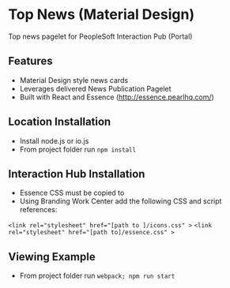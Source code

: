 # Top News (Material Design)

Top news pagelet for PeopleSoft Interaction Pub (Portal)

## Features

* Material Design style news cards
* Leverages delivered News Publication Pagelet
* Built with React and Essence (http://essence.pearlhq.com/)

## Location Installation

* Install node.js or io.js
* From project folder run `npm install`

## Interaction Hub Installation

* Essence CSS must be copied to
* Using Branding Work Center add the following CSS and script references:


`<link rel="stylesheet" href="[path to ]/icons.css" >`
`<link rel="stylesheet" href="[path to]/essence.css" >`

## Viewing Example

* From project folder run `webpack; npm run start`
